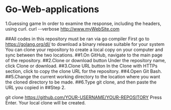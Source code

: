 # Go-Web-applications
1.Guessing game 
In order to examine the response, including the headers, using curl.
curl --verbose http://www.myWebSite.com

##All codes in this repository must be ran via go compiler 
First go to https://golang.org/dl/ to download a binary release suitable for your system
You can clone your repository to create a local copy on your computer and sync between the two locations. ##1.On GitHub, navigate to the main page of the repository.
##2.Clone or download button Under the repository name, click Clone or download. 
##3.Clone URL button In the Clone with HTTPs section, click to copy the clone URL for the repository. 
##4.Open Git Bash. 
##5.Change the current working directory to the location where you want the cloned directory to be made. ##6.Type git clone, and then paste the URL you copied in ##Step 2.

git clone https://github.com/YOUR-USERNAME/YOUR-REPOSITORY Press Enter. Your local clone will be created.
